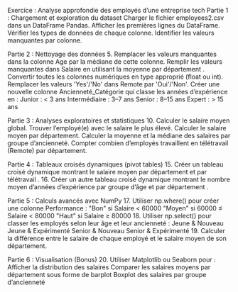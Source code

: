 Exercice : Analyse approfondie des employés d’une entreprise tech
Partie 1 : Chargement et exploration du dataset
Charger le fichier employees2.csv dans un DataFrame Pandas.
Afficher les premières lignes du DataFrame.
Vérifier les types de données de chaque colonne.
Identifier les valeurs manquantes par colonne.

Partie 2 : Nettoyage des données
5. Remplacer les valeurs manquantes dans la colonne Age par la médiane de cette colonne.
Remplir les valeurs manquantes dans Salaire en utilisant la moyenne par département .
Convertir toutes les colonnes numériques en type approprié (float ou int).
Remplacer les valeurs 'Yes'/'No' dans Remote par 'Oui'/'Non'.
Créer une nouvelle colonne Ancienneté_Catégorie qui classe les années d’expérience en :
Junior : < 3 ans
Intermédiaire : 3–7 ans
Senior : 8–15 ans
Expert : > 15 ans

Partie 3 : Analyses exploratoires et statistiques
10. Calculer le salaire moyen global.
Trouver l’employé(e) avec le salaire le plus élevé.
Calculer le salaire moyen par département.
Calculer la moyenne et la médiane des salaires par groupe d’ancienneté.
Compter combien d’employés travaillent en télétravail (Remote) par département.

Partie 4 : Tableaux croisés dynamiques (pivot tables)
15. Créer un tableau croisé dynamique montrant le salaire moyen par département et par télétravail .
16. Créer un autre tableau croisé dynamique montrant le nombre moyen d’années d’expérience par groupe d’âge et par département .

Partie 5 : Calculs avancés avec NumPy
17. Utiliser np.where() pour créer une colonne Performance :
"Bon" si Salaire < 60000
"Moyen" si 60000 ≤ Salaire < 80000
"Haut" si Salaire ≥ 80000 
18. Utiliser np.select() pour classer les employés selon leur âge et leur ancienneté :
Jeune & Nouveau
Jeune & Expérimenté
Senior & Nouveau
Senior & Expérimenté
19. Calculer la différence entre le salaire de chaque employé et le salaire moyen de son département.

Partie 6 : Visualisation (Bonus)
20. Utiliser Matplotlib ou Seaborn pour :
Afficher la distribution des salaires
Comparer les salaires moyens par département sous forme de barplot
Boxplot des salaires par groupe d’ancienneté

